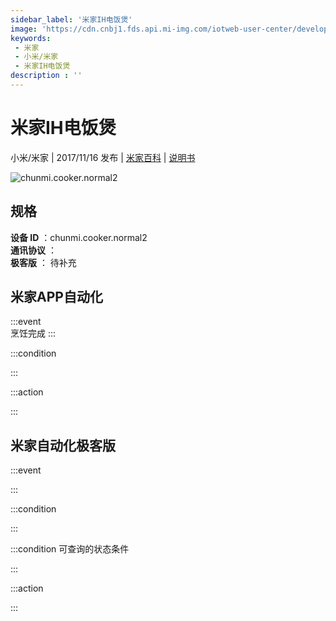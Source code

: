 ```yaml
---
sidebar_label: '米家IH电饭煲'
image: 'https://cdn.cnbj1.fds.api.mi-img.com/iotweb-user-center/developer_1679047511962cd5UjYAv.png?GalaxyAccessKeyId=AKVGLQWBOVIRQ3XLEW&Expires=9223372036854775807&Signature=3T1JoHE8BAANv69fa2vwijDdcK0='
keywords: 
 - 米家
 - 小米/米家
 - 米家IH电饭煲
description : ''
---
```

# 米家IH电饭煲

小米/米家 | 2017/11/16 发布 | [米家百科](https://home.mi.com/webapp/content/baike/product/index.html?model=chunmi.cooker.normal2) | [说明书](https://home.mi.com/views/introduction.html?model=chunmi.cooker.normal2&region=cn)

![chunmi.cooker.normal2](https://cdn.cnbj1.fds.api.mi-img.com/iotweb-user-center/developer_1679047511962cd5UjYAv.png?GalaxyAccessKeyId=AKVGLQWBOVIRQ3XLEW&Expires=9223372036854775807&Signature=3T1JoHE8BAANv69fa2vwijDdcK0=)

## 规格  
> 
**设备 ID** ：chunmi.cooker.normal2  
**通讯协议** ：  
**极客版**  ： 待补充 


## 米家APP自动化  

:::event  
烹饪完成
:::

:::condition  

:::

:::action   

:::

## 米家自动化极客版  

:::event  

:::

:::condition  

:::

:::condition 可查询的状态条件  

:::

:::action  

:::

        
